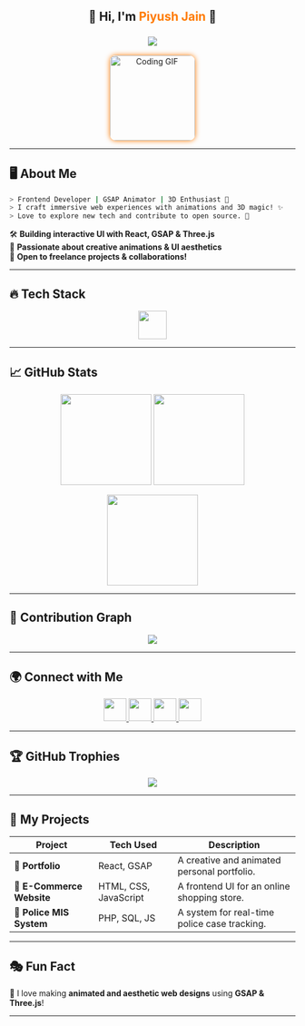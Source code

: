 <h2 align="center">
  🚀 Hi, I'm 
  <span style="color:#ff7b00; font-weight:bold; transition:0.3s;">Piyush Jain</span> 👋
</h2>

<h3 align="center">
  <img src="https://readme-typing-svg.herokuapp.com?font=Fira+Code&weight=500&size=22&pause=1000&color=F7A600&center=true&width=500&lines=A+Passionate+Frontend+Developer;A+GSAP+%26+Three.js+Enthusiast;A+Creative+UI%2FUX+Designer+%f0%9f%8e%a8" />
</h3>

<p align="center">
  <img src="https://i.imgflip.com/65efzo.gif" height="150" alt="Coding GIF" style="border-radius: 10px; transition: 0.3s; box-shadow: 0px 0px 10px #ff7b00;" />
</p>

---

## 🖥️ **About Me**  

```bash
> Frontend Developer | GSAP Animator | 3D Enthusiast 🚀
> I craft immersive web experiences with animations and 3D magic! ✨
> Love to explore new tech and contribute to open source. 💙
```

🛠 **Building interactive UI with React, GSAP & Three.js**  
🎨 **Passionate about creative animations & UI aesthetics**  
📌 **Open to freelance projects & collaborations!**  

---

## 🔥 **Tech Stack**  

<p align="center">
  <img src="https://skillicons.dev/icons?i=html,css,js,react,gsap,threejs,tailwind,bootstrap,python,cpp,nodejs,express,mongodb,git,github,vscode" height="50" style="transition: transform 0.3s;" onmouseover="this.style.transform='scale(1.1)'" onmouseout="this.style.transform='scale(1)'" />
</p>

---

## 📈 **GitHub Stats**  

<p align="center">
  <img src="https://github-readme-stats.vercel.app/api?username=p4p-iyush&show_icons=true&theme=radical&hide_border=true" height="160" />
  <img src="https://github-readme-stats.vercel.app/api/top-langs/?username=p4p-iyush&layout=compact&theme=radical&hide_border=true" height="160" />
</p>

<p align="center">
  <img src="https://github-readme-streak-stats.herokuapp.com/?user=p4p-iyush&theme=radical&hide_border=true" height="160" />
</p>

---

## 🌟 **Contribution Graph**
<p align="center">
  <img src="https://github-readme-activity-graph.vercel.app/graph?username=p4p-iyush&theme=tokyo-night&hide_border=true" />
</p>

---

## 🌍 **Connect with Me**  

<p align="center">
  <a href="https://instagram.com/p4p-iyush" target="_blank">
    <img src="https://img.shields.io/badge/Instagram-E4405F?style=for-the-badge&logo=instagram&logoColor=white" height="40" />
  </a>
  <a href="https://discord.com/users/your_discord" target="_blank">
    <img src="https://img.shields.io/badge/Discord-7289DA?style=for-the-badge&logo=discord&logoColor=white" height="40" />
  </a>
  <a href="mailto:jain4piyush@gmail.com">
    <img src="https://img.shields.io/badge/Gmail-D14836?style=for-the-badge&logo=gmail&logoColor=white" height="40" />
  </a>
  <a href="https://linkedin.com/in/p4p-iyush" target="_blank">
    <img src="https://img.shields.io/badge/LinkedIn-0077B5?style=for-the-badge&logo=linkedin&logoColor=white" height="40" />
  </a>
</p>

---

## 🏆 **GitHub Trophies**
<p align="center">
  <img src="https://github-profile-trophy.vercel.app/?username=p4p-iyush&theme=radical&no-frame=true&no-bg=true&margin-w=4" />
</p>

---

## 🚀 **My Projects**
| Project | Tech Used | Description |
|---------|----------|-------------|
| 🎨 **Portfolio** | React, GSAP | A creative and animated personal portfolio. |
| 🛄 **E-Commerce Website** | HTML, CSS, JavaScript | A frontend UI for an online shopping store. |
| 🛂 **Police MIS System** | PHP, SQL, JS | A system for real-time police case tracking. |

---

## 🎭 **Fun Fact**
🎨 I love making **animated and aesthetic web designs** using **GSAP & Three.js**!  


---

